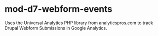 mod-d7-webform-events
=====================

Uses the Universal Analytics PHP library from analyticspros.com to track Drupal Webform Submissions in Google Analytics.
